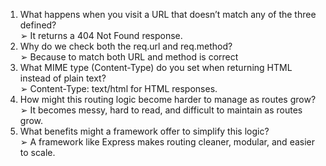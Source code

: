 1. What happens when you visit a URL that doesn’t match any of the three defined?  
    ➢ It returns a 404 Not Found response. 
2. Why do we check both the req.url and req.method?  
    ➢ Because to match both URL and method is correct  
3. What MIME type (Content-Type) do you set when returning HTML instead of plain 
text?  
    ➢ Content-Type: text/html for HTML responses. 
4. How might this routing logic become harder to manage as routes grow?  
    ➢ It becomes messy, hard to read, and difficult to maintain as routes grow. 
5. What benefits might a framework offer to simplify this logic?  
    ➢ A framework like Express makes routing cleaner, modular, and easier to scale. 